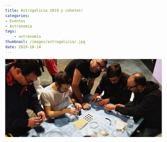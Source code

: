 ```yaml
---
title: Astrogalicia 2019 y cohetes! 
categories:
- Eventos
- Astronomía
tags:
    - astronomía
thumbnail: /images/astrogalicia/.jpg
date: 2019-10-14
---
```


![](/images/oshwdem/foto-no-mas-semaforos.jpg)

<!-- more -->
